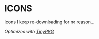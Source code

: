 # ICONS

Icons I keep re-downloading for no reason...

*Optimized with [TinyPNG](https://tinyjpg.com/)*
